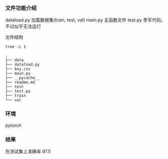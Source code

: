 ### 文件功能介绍

dataload.py 加载数据集(train, test, val)
main.py 主函数文件
test.py 季军代码，不过似乎无法运行

文件结构
<!-- ![NW1LTA.png](https://s1.ax1x.com/2020/06/29/NW1LTA.png) -->

`tree -L 1`

```
.
├── data
├── dataload.py
├── key.csv
├── main.py
├── __pycache__
├── readme.md
├── test
├── test.py
├── train
└── val
```

### 环境
pytorch


### 结果

在测试集上准确率 97.5
